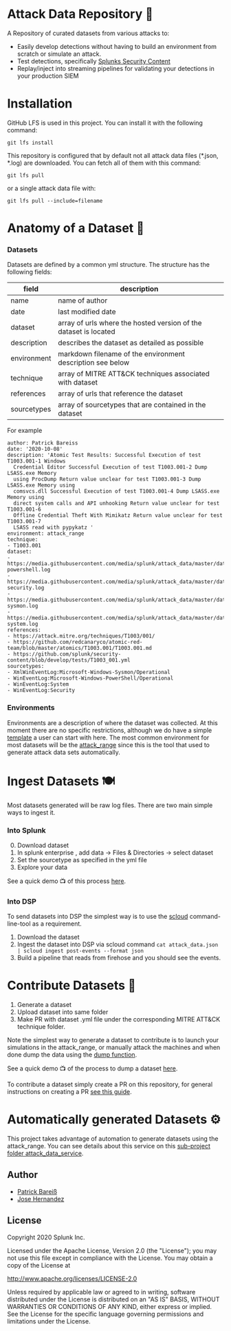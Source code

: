 # Attack Data Repository 🧱
A Repository of curated datasets from various attacks to:

* Easily develop detections without having to build an environment from scratch or simulate an attack.
* Test detections, specifically [Splunks Security Content](https://github.com/splunk/security-content)
* Replay/inject into streaming pipelines for validating your detections in your production SIEM

# Installation
GitHub LFS is used in this project. You can install it with the following command:
````
git lfs install
````
This repository is configured that by default not all attack data files (*.json, *.log) are downloaded. You can fetch all of them with this command:
````
git lfs pull
````
or a single attack data file with:
````
git lfs pull --include=filename
````

# Anatomy of a Dataset 🧬
### Datasets
Datasets are defined by a common yml structure. The structure has the following fields:

|field| description|
|---|---|
|name  | name of author  |
| date  | last modified date  |
| dataset  | array of urls where the hosted version of the dataset is located  |
| description | describes the dataset as detailed as possible |
| environment |  markdown filename of the environment description see below |
| technique | array of MITRE ATT&CK techniques associated with dataset |
| references | array of urls that reference the dataset |
| sourcetypes | array of sourcetypes that are contained in the dataset |


For example

```
author: Patrick Bareiss
date: '2020-10-08'
description: 'Atomic Test Results: Successful Execution of test T1003.001-1 Windows
  Credential Editor Successful Execution of test T1003.001-2 Dump LSASS.exe Memory
  using ProcDump Return value unclear for test T1003.001-3 Dump LSASS.exe Memory using
  comsvcs.dll Successful Execution of test T1003.001-4 Dump LSASS.exe Memory using
  direct system calls and API unhooking Return value unclear for test T1003.001-6
  Offline Credential Theft With Mimikatz Return value unclear for test T1003.001-7
  LSASS read with pypykatz '
environment: attack_range
technique:
- T1003.001
dataset:
- https://media.githubusercontent.com/media/splunk/attack_data/master/datasets/attack_techniques/T1003.001/atomic_red_team/windows-powershell.log
- https://media.githubusercontent.com/media/splunk/attack_data/master/datasets/attack_techniques/T1003.001/atomic_red_team/windows-security.log
- https://media.githubusercontent.com/media/splunk/attack_data/master/datasets/attack_techniques/T1003.001/atomic_red_team/windows-sysmon.log
- https://media.githubusercontent.com/media/splunk/attack_data/master/datasets/attack_techniques/T1003.001/atomic_red_team/windows-system.log
references:
- https://attack.mitre.org/techniques/T1003/001/
- https://github.com/redcanaryco/atomic-red-team/blob/master/atomics/T1003.001/T1003.001.md
- https://github.com/splunk/security-content/blob/develop/tests/T1003_001.yml
sourcetypes:
- XmlWinEventLog:Microsoft-Windows-Sysmon/Operational
- WinEventLog:Microsoft-Windows-PowerShell/Operational
- WinEventLog:System
- WinEventLog:Security
```


### Environments

Environments are a description of where the dataset was collected. At this moment there are no specific restrictions, although we do have a simple [template](https://github.com/splunk/attack_data/blob/master/environments/TEMPLATE.md) a user can start with here. The most common environment for most datasets will be the [attack_range](https://github.com/splunk/attack_data/blob/master/environments/attack_range.md) since this is the tool that used to generate attack data sets automatically.

# Ingest Datasets 🍽
Most datasets generated will be raw log files. There are two main simple ways to ingest it.

### Into Splunk

0. Download dataset
1. In splunk enterprise , add data -> Files & Directories -> select dataset
2. Set the sourcetype as specified in the yml file
3. Explore your data

See a quick demo 📺 of this process [here](https://www.youtube.com/watch?v=41NAG0zGg40).

### Into DSP

To send datasets into DSP the simplest way is to use the [scloud](https://docs.splunk.com/Documentation/DSP/1.1.0/Admin/AuthenticatewithSCloud) command-line-tool as a requirement.

1. Download the dataset
2. Ingest the dataset into DSP via scloud command `cat attack_data.json | scloud ingest post-events --format json`
3. Build a pipeline that reads from firehose and you should see the events.

# Contribute Datasets 🥰

1. Generate a dataset
2. Upload dataset into same folder
3. Make PR with dataset <name>.yml file under the corresponding MITRE ATT&CK technique folder.

Note the simplest way to generate a dataset to contribute is to launch your simulations in the attack_range, or manually attack the machines and when done dump the data using the [dump function](https://github.com/splunk/attack_range#dump-log-data-from-attack-range).

See a quick demo 📺 of the process to dump a dataset [here](https://www.youtube.com/watch?v=CnD0BtjCILs).

To contribute a dataset simply create a PR on this repository, for general instructions on creating a PR [see this guide](https://gist.github.com/Chaser324/ce0505fbed06b947d962).

# Automatically generated Datasets ⚙️

This project takes advantage of automation to generate datasets using the attack_range. You can see details about this service on this [sub-project folder attack_data_service](https://github.com/splunk/attack_data/tree/master/attack_data_service).

## Author
* [Patrick Bareiß](https://twitter.com/bareiss_patrick)
* [Jose Hernandez](https://twitter.com/d1vious)


## License

Copyright 2020 Splunk Inc.

Licensed under the Apache License, Version 2.0 (the "License");
you may not use this file except in compliance with the License.
You may obtain a copy of the License at

http://www.apache.org/licenses/LICENSE-2.0

Unless required by applicable law or agreed to in writing, software
distributed under the License is distributed on an "AS IS" BASIS,
WITHOUT WARRANTIES OR CONDITIONS OF ANY KIND, either express or implied.
See the License for the specific language governing permissions and
limitations under the License.
